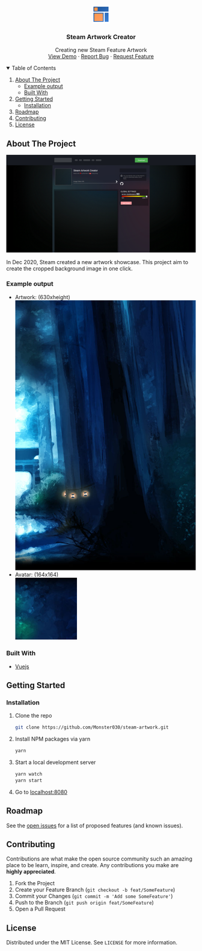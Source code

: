 <br />
<p align="center">
  <a href="https://github.com/Monster030/steam-artwork">
    <img src="images/logo.png" alt="Logo" width="48" height="48">
  </a>

  <h3 align="center">Steam Artwork Creator</h3>

  <p align="center">
    Creating new Steam Feature Artwork
    <br/>
    <a href="https://steam-artwork-web.herokuapp.com/">View Demo</a>
    ·
    <a href="https://github.com/Monster030/steam-artwork/issues">Report Bug</a>
    ·
    <a href="https://github.com/Monster030/steam-artwork/issues">Request Feature</a>
  </p>
</p>



<!-- TABLE OF CONTENTS -->
<details open="open">
  <summary>Table of Contents</summary>
  <ol>
    <li>
      <a href="#about-the-project">About The Project</a>
      <ul>
        <li><a href="#example-output">Example output</a></li>
        <li><a href="#built-with">Built With</a></li>
      </ul>
    </li>
    <li>
      <a href="#getting-started">Getting Started</a>
      <ul>
        <li><a href="#installation">Installation</a></li>
      </ul>
    </li>
    <li><a href="#roadmap">Roadmap</a></li>
    <li><a href="#contributing">Contributing</a></li>
    <li><a href="#license">License</a></li>
  </ol>
</details>



<!-- ABOUT THE PROJECT -->
## About The Project

[![Screenshot](images/screenshot.png)](https://artwork2020.m0n5ter.com/)

In Dec 2020, Steam created a new artwork showcase. This project aim to create the cropped background image in one click.

### Example output
* Artwork: (630xheight)<br/>
![Artwork Output](images/main.png)
* Avatar: (164x164)<br/>
![Avatar Output](images/avatar.png)

### Built With

* [Vuejs](https://vuejs.org)



<!-- GETTING STARTED -->
## Getting Started

### Installation

1. Clone the repo
   ```sh
   git clone https://github.com/Monster030/steam-artwork.git
   ```
2. Install NPM packages via yarn
   ```sh
   yarn
   ```
3. Start a local development server
   ```sh
   yarn watch
   yarn start
   ```
4. Go to [localhost:8080](http://localhost:8080/)



<!-- ROADMAP -->
## Roadmap

See the [open issues](https://github.com/Monster030/steam-artwork/issues) for a list of proposed features (and known issues).



<!-- CONTRIBUTING -->
## Contributing

Contributions are what make the open source community such an amazing place to be learn, inspire, and create. Any contributions you make are **highly appreciated**.

1. Fork the Project
2. Create your Feature Branch (`git checkout -b feat/SomeFeature`)
3. Commit your Changes (`git commit -m 'Add some SomeFeature'`)
4. Push to the Branch (`git push origin feat/SomeFeature`)
5. Open a Pull Request



<!-- LICENSE -->
## License

Distributed under the MIT License. See `LICENSE` for more information.
